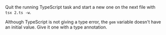 Quit the running TypeScript task and start a new one on the next file with `tsx 2.ts -w`.

Although TypeScript is not giving a type error, the `gem` variable doesn't have an initial value.
Give it one with a type annotation.
